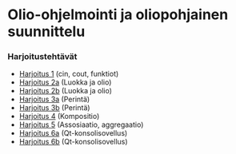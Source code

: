 # Olio-ohjelmointi ja oliopohjainen suunnittelu

### Harjoitustehtävät

* [Harjoitus 1](https://github.com/Lomri/olio-ohjelmointi/tree/main/H1) (cin, cout, funktiot)
* [Harjoitus 2a](https://github.com/Lomri/olio-ohjelmointi/tree/main/H2a) (Luokka ja olio)
* [Harjoitus 2b](https://github.com/Lomri/olio-ohjelmointi/tree/main/H2b) (Luokka ja olio)
* [Harjoitus 3a](https://github.com/Lomri/olio-ohjelmointi/tree/main/H3a) (Perintä)
* [Harjoitus 3b](https://github.com/Lomri/olio-ohjelmointi/tree/main/H3b) (Perintä)
* [Harjoitus 4](https://github.com/Lomri/olio-ohjelmointi/tree/main/H4) (Kompositio)
* [Harjoitus 5](https://github.com/Lomri/olio-ohjelmointi/tree/main/H5) (Assosiaatio, aggregaatio)
* [Harjoitus 6a](https://github.com/Lomri/olio-ohjelmointi/tree/main/H6a) (Qt-konsolisovellus)
* [Harjoitus 6b](https://github.com/Lomri/olio-ohjelmointi/tree/main/H6b) (Qt-konsolisovellus)